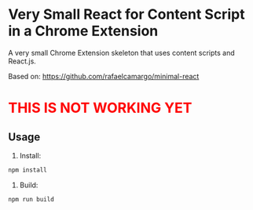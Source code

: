 # Very Small React for Content Script in a Chrome Extension
A very small Chrome Extension skeleton that uses content scripts and React.js.

Based on: https://github.com/rafaelcamargo/minimal-react

<h1 style="color:red;">THIS IS NOT WORKING YET</h1>

## Usage 

1. Install: 
``` bash
npm install
```

1. Build:
``` bash
npm run build
```